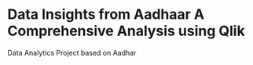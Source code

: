 # Data Insights from Aadhaar A Comprehensive Analysis using Qlik
 Data Analytics Project based on Aadhar
